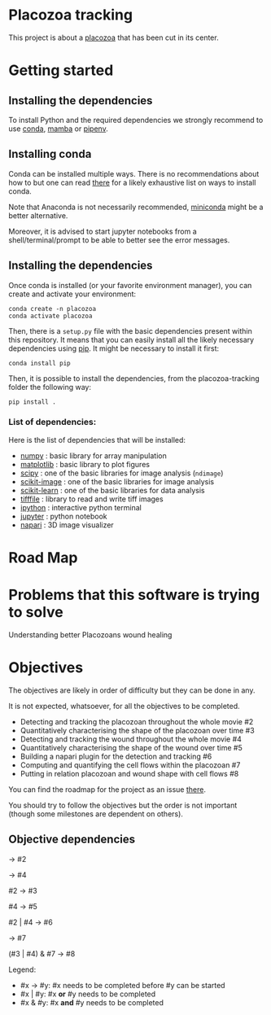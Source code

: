 # Placozoa tracking

This project is about a [placozoa] that has been cut in its center.

# Getting started

## Installing the dependencies
To install Python and the required dependencies we strongly recommend to use
[conda], [mamba] or [pipenv].

## Installing conda

Conda can be installed multiple ways. There is no recommendations about how to
but one can read [there](https://docs.conda.io/projects/conda/en/latest/user-guide/install/index.html)
for a likely exhaustive list on ways to install conda.

Note that Anaconda is not necessarily recommended, [miniconda] might be a better
alternative.

Moreover, it is advised to start jupyter notebooks from a shell/terminal/prompt
to be able to better see the error messages.

## Installing the dependencies

Once conda is installed (or your favorite environment manager), you can create
and activate your environment:
```shell
conda create -n placozoa
conda activate placozoa
```

Then, there is a `setup.py` file with the basic dependencies present within this
repository. It means that you can easily install all the likely necessary
dependencies using [pip]. It might be necessary to install it first:
```shell
conda install pip
```

Then, it is possible to install the dependencies, from the placozoa-tracking
folder the following way:
```shell
pip install .
```

### List of dependencies:
Here is the list of dependencies that will be installed:
- [numpy] : basic library for array manipulation
- [matplotlib] : basic library to plot figures
- [scipy] : one of the basic libraries for image analysis (`ndimage`)
- [scikit-image] : one of the basic libraries for image analysis
- [scikit-learn] : one of the basic libraries for data analysis
- [tifffile] : library to read and write tiff images
- [ipython] : interactive python terminal
- [jupyter] : python notebook
- [napari] : 3D image visualizer

# Road Map

# Problems that this software is trying to solve
Understanding better Placozoans wound healing

# Objectives
The objectives are likely in order of difficulty but they can be done in any.

It is not expected, whatsoever, for all the objectives to be completed.

- Detecting and tracking the placozoan throughout the whole movie #2
- Quantitatively characterising the shape of the placozoan over time #3
- Detecting and tracking the wound throughout the whole movie #4
- Quantitatively characterising the shape of the wound over time #5
- Building a napari plugin for the detection and tracking #6
- Computing and quantifying the cell flows within the placozoan #7
- Putting in relation placozoan and wound shape with cell flows #8

You can find the roadmap for the project as an issue [there](https://github.com/CENTURI-Hackathon-2022/placozoan-visualisation/issues/1).

You should try to follow the objectives but the order is not important (though
some milestones are dependent on others).

## Objective dependencies
&rarr; #2 

&rarr; #4 

#2 &rarr; #3 

#4 &rarr; #5

#2 | #4 &rarr; #6

&rarr; #7 

(#3 | #4) & #7 &rarr; #8

Legend:
- #x &rarr; #y: #x needs to be completed before #y can be started
- #x | #y: #x __or__ #y needs to be completed
- #x & #y: #x __and__ #y needs to be completed

[conda]: https://docs.conda.io/en/latest/
[mamba]: https://mamba.readthedocs.io/en/latest/
[pipenv]: https://pipenv.pypa.io/en/latest/
[miniconda]: https://docs.conda.io/en/latest/miniconda.html
[placozoa]: https://en.wikipedia.org/wiki/Placozoa
[pip]: https://pypi.org/project/pip
[numpy]: https://numpy.org
[scipy]: https://scipy.org
[matplotlib]: https://matplotlib.org
[scikit-image]: https://scikit-image.org
[scikit-learn]: https://scikit-learn.org
[tifffile]: https://pypi.org/project/tifffile
[ipython]: https://ipython.org
[jupyter]: https://jupyter.org
[napari]: https://napari.org
